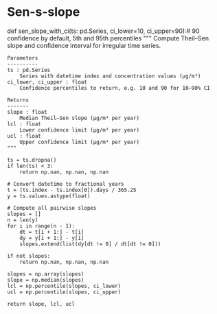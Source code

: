 # Sen-s-slope
def sen_slope_with_ci(ts: pd.Series, ci_lower=10, ci_upper=90):# 90 confidence by default, 5th and 95th percentiles
    """
    Compute Theil–Sen slope and confidence interval for irregular time series.

    Parameters
    ----------
    ts : pd.Series
        Series with datetime index and concentration values (µg/m³)
    ci_lower, ci_upper : float
        Confidence percentiles to return, e.g. 10 and 90 for 10–90% CI

    Returns
    -------
    slope : float
        Median Theil–Sen slope (µg/m³ per year)
    lcl : float
        Lower confidence limit (µg/m³ per year)
    ucl : float
        Upper confidence limit (µg/m³ per year)
    """

    ts = ts.dropna()
    if len(ts) < 3:
        return np.nan, np.nan, np.nan

    # Convert datetime to fractional years
    t = (ts.index - ts.index[0]).days / 365.25
    y = ts.values.astype(float)

    # Compute all pairwise slopes
    slopes = []
    n = len(y)
    for i in range(n - 1):
        dt = t[i + 1:] - t[i]
        dy = y[i + 1:] - y[i]
        slopes.extend(list(dy[dt != 0] / dt[dt != 0]))

    if not slopes:
        return np.nan, np.nan, np.nan

    slopes = np.array(slopes)
    slope = np.median(slopes)
    lcl = np.percentile(slopes, ci_lower)
    ucl = np.percentile(slopes, ci_upper)

    return slope, lcl, ucl

